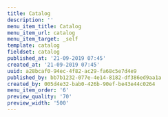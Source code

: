 ```yaml
---
title: Catalog
description: ''
menu_item_title: Catalog
menu_item_url: catalog
menu_item_target: _self
template: catalog
fieldset: catalog
published_at: '21-09-2019 07:45'
created_at: '21-09-2019 07:45'
uuid: a28bcaf0-94ec-4f82-ac29-fa68c5e7d4e9
published_by: bb7b1232-077e-4e14-8182-df386ed9aa1a
created_by: 005d4e32-bab0-426b-90ef-be43e44c0264
menu_item_order: '6'
preview_quality: '70'
preview_width: '500'
---
```

